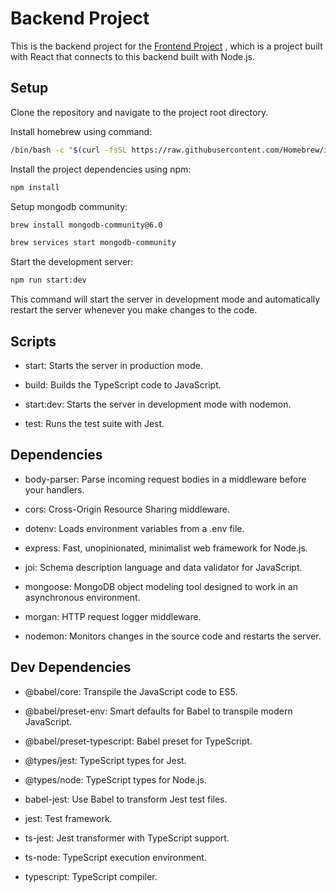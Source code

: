 # Backend Project
This is the backend project for the [Frontend Project](https://github.com/navi5599/kompare-frontend) , which is a project built with React that connects to this backend built with Node.js.

## Setup
Clone the repository and navigate to the project root directory.

Install homebrew using command:

```bash
/bin/bash -c "$(curl -fsSL https://raw.githubusercontent.com/Homebrew/install/HEAD/install.sh)"
```

Install the project dependencies using npm:

```bash
npm install
```

Setup mongodb community:

```bash
brew install mongodb-community@6.0
```

```bash
brew services start mongodb-community
```

Start the development server:

```bash
npm run start:dev
```



This command will start the server in development mode and automatically restart the server whenever you make changes to the code.

## Scripts
- start: Starts the server in production mode.

- build: Builds the TypeScript code to JavaScript.

- start:dev: Starts the server in development mode with nodemon.

- test: Runs the test suite with Jest.

## Dependencies
- body-parser: Parse incoming request bodies in a middleware before your handlers.

- cors: Cross-Origin Resource Sharing middleware.

- dotenv: Loads environment variables from a .env file.

- express: Fast, unopinionated, minimalist web framework for Node.js.

- joi: Schema description language and data validator for JavaScript.

- mongoose: MongoDB object modeling tool designed to work in an asynchronous environment.

- morgan: HTTP request logger middleware.

- nodemon: Monitors changes in the source code and restarts the server.

## Dev Dependencies
- @babel/core: Transpile the JavaScript code to ES5.

- @babel/preset-env: Smart defaults for Babel to transpile modern JavaScript.

- @babel/preset-typescript: Babel preset for TypeScript.

- @types/jest: TypeScript types for Jest.

- @types/node: TypeScript types for Node.js.

- babel-jest: Use Babel to transform Jest test files.

- jest: Test framework.

- ts-jest: Jest transformer with TypeScript support.

- ts-node: TypeScript execution environment.

- typescript: TypeScript compiler.